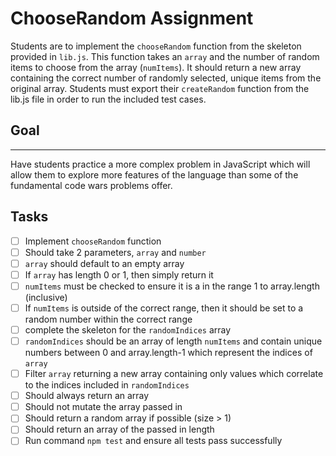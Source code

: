 # ChooseRandom Assignment

Students are to implement the ```chooseRandom``` function from the skeleton provided in ```lib.js```. This function takes an ```array``` and the number of random items to choose from the array (```numItems```). It should return a new array containing the correct number of randomly selected, unique items from the original array. Students must export their ```createRandom``` function from the lib.js file in order to run the included test cases.

## Goal

---
Have students practice a more complex problem in JavaScript which will allow them to explore more features of the language than some of the fundamental code wars problems offer.

## Tasks

- [ ] Implement ```chooseRandom``` function
- [ ] Should take 2 parameters, ```array``` and ```number```
- [ ] ```array``` should default to an empty array
- [ ] If ```array``` has length 0 or 1, then simply return it
- [ ] ```numItems``` must be checked to ensure it is a in the range 1 to array.length (inclusive)
- [ ] If ```numItems``` is outside of the correct range, then it should be set to a random number within the correct range
- [ ] complete the skeleton for the ```randomIndices``` array
- [ ] ```randomIndices``` should be an array of length ```numItems``` and contain unique numbers between 0 and array.length-1 which represent the indices of ```array```
- [ ] Filter ```array``` returning a new array containing only values which correlate to the indices included in ```randomIndices```
- [ ] Should always return an array
- [ ] Should not mutate the array passed in
- [ ] Should return a random array if possible (size > 1)
- [ ] Should return an array of the passed in length
- [ ] Run command ```npm test``` and ensure all tests pass successfully
